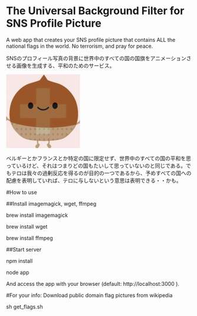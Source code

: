 # The Universal Background Filter for SNS Profile Picture

A web app that creates your SNS profile picture that contains ALL the national flags in the world. No terrorism, and pray for peace.

SNSのプロフィール写真の背景に世界中のすべての国の国旗をアニメーションさせる画像を生成する、平和のためのサービス。

![example](https://github.com/qurihara/NationalFlagIcon/blob/master/example/resize_movie_icon.gif?raw=true)

ベルギーとかフランスとか特定の国に限定せず、世界中のすべての国の平和を思っているけど、それはつまりどの国もたいして思っていないのと同じである。でもテロは我々の過剰反応を得るのが目的の一つであるから、予めすべての国への配慮を表明していれば、テロに与しないという意思は表明できる・・かも。

#How to use

##Install imagemagick, wget, ffmpeg

brew install imagemagick

brew install wget

brew install ffmpeg

##Start server

npm install

node app

And access the app with your browser (default: http://localhost:3000 ).

#For your info: Download public domain flag pictures from wikipedia

sh get_flags.sh
